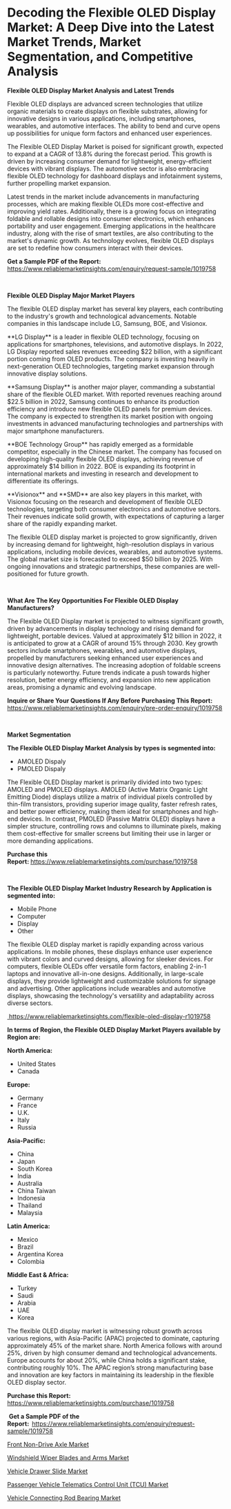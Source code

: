 <p><h1>Decoding the Flexible OLED Display Market: A Deep Dive into the Latest Market Trends, Market Segmentation, and Competitive Analysis</h1></p><p><strong>Flexible OLED Display Market Analysis and Latest Trends</strong></p>
<p><p>Flexible OLED displays are advanced screen technologies that utilize organic materials to create displays on flexible substrates, allowing for innovative designs in various applications, including smartphones, wearables, and automotive interfaces. The ability to bend and curve opens up possibilities for unique form factors and enhanced user experiences.</p><p>The Flexible OLED Display Market is poised for significant growth, expected to expand at a CAGR of 13.8% during the forecast period. This growth is driven by increasing consumer demand for lightweight, energy-efficient devices with vibrant displays. The automotive sector is also embracing flexible OLED technology for dashboard displays and infotainment systems, further propelling market expansion.</p><p>Latest trends in the market include advancements in manufacturing processes, which are making flexible OLEDs more cost-effective and improving yield rates. Additionally, there is a growing focus on integrating foldable and rollable designs into consumer electronics, which enhances portability and user engagement. Emerging applications in the healthcare industry, along with the rise of smart textiles, are also contributing to the market's dynamic growth. As technology evolves, flexible OLED displays are set to redefine how consumers interact with their devices.</p></p>
<p><strong>Get a Sample PDF of the Report:&nbsp;</strong> <a href="https://www.reliablemarketinsights.com/enquiry/request-sample/1019758?utm_campaign=2013&utm_medium=2&utm_source=Github&utm_content=ia&utm_term=05022025&utm_id=flexible-oled-display">https://www.reliablemarketinsights.com/enquiry/request-sample/1019758</a></p>
<p>&nbsp;</p>
<p><strong>Flexible OLED Display Major Market Players</strong></p>
<p><p>The flexible OLED display market has several key players, each contributing to the industry's growth and technological advancements. Notable companies in this landscape include LG, Samsung, BOE, and Visionox.</p><p>**LG Display** is a leader in flexible OLED technology, focusing on applications for smartphones, televisions, and automotive displays. In 2022, LG Display reported sales revenues exceeding $22 billion, with a significant portion coming from OLED products. The company is investing heavily in next-generation OLED technologies, targeting market expansion through innovative display solutions.</p><p>**Samsung Display** is another major player, commanding a substantial share of the flexible OLED market. With reported revenues reaching around $22.5 billion in 2022, Samsung continues to enhance its production efficiency and introduce new flexible OLED panels for premium devices. The company is expected to strengthen its market position with ongoing investments in advanced manufacturing technologies and partnerships with major smartphone manufacturers.</p><p>**BOE Technology Group** has rapidly emerged as a formidable competitor, especially in the Chinese market. The company has focused on developing high-quality flexible OLED displays, achieving revenue of approximately $14 billion in 2022. BOE is expanding its footprint in international markets and investing in research and development to differentiate its offerings.</p><p>**Visionox** and **SMD** are also key players in this market, with Visionox focusing on the research and development of flexible OLED technologies, targeting both consumer electronics and automotive sectors. Their revenues indicate solid growth, with expectations of capturing a larger share of the rapidly expanding market.</p><p>The flexible OLED display market is projected to grow significantly, driven by increasing demand for lightweight, high-resolution displays in various applications, including mobile devices, wearables, and automotive systems. The global market size is forecasted to exceed $50 billion by 2025. With ongoing innovations and strategic partnerships, these companies are well-positioned for future growth.</p></p>
<p>&nbsp;</p>
<p><strong>What Are The Key Opportunities For Flexible OLED Display Manufacturers?</strong></p>
<p><p>The Flexible OLED Display market is projected to witness significant growth, driven by advancements in display technology and rising demand for lightweight, portable devices. Valued at approximately $12 billion in 2022, it is anticipated to grow at a CAGR of around 15% through 2030. Key growth sectors include smartphones, wearables, and automotive displays, propelled by manufacturers seeking enhanced user experiences and innovative design alternatives. The increasing adoption of foldable screens is particularly noteworthy. Future trends indicate a push towards higher resolution, better energy efficiency, and expansion into new application areas, promising a dynamic and evolving landscape.</p></p>
<p><strong>Inquire or Share Your Questions If Any Before Purchasing This Report:</strong> <a href="https://www.reliablemarketinsights.com/enquiry/pre-order-enquiry/1019758?utm_campaign=2013&utm_medium=2&utm_source=Github&utm_content=ia&utm_term=05022025&utm_id=flexible-oled-display">https://www.reliablemarketinsights.com/enquiry/pre-order-enquiry/1019758</a></p>
<p>&nbsp;</p>
<p><strong>Market Segmentation</strong></p>
<p><strong>The Flexible OLED Display Market Analysis by types is segmented into:</strong></p>
<p><ul><li>AMOLED Dispaly</li><li>PMOLED Dispaly</li></ul></p>
<p><p>The Flexible OLED Display market is primarily divided into two types: AMOLED and PMOLED displays. AMOLED (Active Matrix Organic Light Emitting Diode) displays utilize a matrix of individual pixels controlled by thin-film transistors, providing superior image quality, faster refresh rates, and better power efficiency, making them ideal for smartphones and high-end devices. In contrast, PMOLED (Passive Matrix OLED) displays have a simpler structure, controlling rows and columns to illuminate pixels, making them cost-effective for smaller screens but limiting their use in larger or more demanding applications.</p></p>
<p><strong>Purchase this Report:&nbsp;</strong><a href="https://www.reliablemarketinsights.com/purchase/1019758?utm_campaign=2013&utm_medium=2&utm_source=Github&utm_content=ia&utm_term=05022025&utm_id=flexible-oled-display">https://www.reliablemarketinsights.com/purchase/1019758</a></p>
<p>&nbsp;</p>
<p><strong>The Flexible OLED Display Market Industry Research by Application is segmented into:</strong></p>
<p><ul><li>Mobile Phone</li><li>Computer</li><li>Display</li><li>Other</li></ul></p>
<p><p>The flexible OLED display market is rapidly expanding across various applications. In mobile phones, these displays enhance user experience with vibrant colors and curved designs, allowing for sleeker devices. For computers, flexible OLEDs offer versatile form factors, enabling 2-in-1 laptops and innovative all-in-one designs. Additionally, in large-scale displays, they provide lightweight and customizable solutions for signage and advertising. Other applications include wearables and automotive displays, showcasing the technology's versatility and adaptability across diverse sectors.</p></p>
<p><a href="https://www.reliablemarketinsights.com/flexible-oled-display-r1019758?utm_campaign=2013&utm_medium=2&utm_source=Github&utm_content=ia&utm_term=05022025&utm_id=flexible-oled-display">&nbsp;https://www.reliablemarketinsights.com/flexible-oled-display-r1019758</a></p>
<p><strong>In terms of Region, the Flexible OLED Display Market Players available by Region are:</strong></p>
<p>
    <p> <strong> North America: </strong>
        <ul>
            <li>United States</li>
            <li>Canada</li>
        </ul>
        </p> 
    <p> <strong> Europe: </strong>
        <ul>
            <li>Germany</li>
            <li>France</li>
            <li>U.K.</li>
            <li>Italy</li>
            <li>Russia</li>
        </ul>
        </p> 
    <p> <strong> Asia-Pacific: </strong>
        <ul>
            <li>China</li>
            <li>Japan</li>
            <li>South Korea</li>
            <li>India</li>
            <li>Australia</li>
            <li>China Taiwan</li>
            <li>Indonesia</li>
            <li>Thailand</li>
            <li>Malaysia</li>
        </ul>
        </p> 
    <p> <strong> Latin America: </strong>
        <ul>
            <li>Mexico</li>
            <li>Brazil</li>
            <li>Argentina Korea</li>
            <li>Colombia</li>
        </ul>
        </p> 
    <p> <strong> Middle East & Africa: </strong>
        <ul>
            <li>Turkey</li>
            <li>Saudi</li>
            <li>Arabia</li>
            <li>UAE</li>
            <li>Korea</li>
        </ul>
    </p>
    </p>
<p><p>The flexible OLED display market is witnessing robust growth across various regions, with Asia-Pacific (APAC) projected to dominate, capturing approximately 45% of the market share. North America follows with around 25%, driven by high consumer demand and technological advancements. Europe accounts for about 20%, while China holds a significant stake, contributing roughly 10%. The APAC region’s strong manufacturing base and innovation are key factors in maintaining its leadership in the flexible OLED display sector.</p></p>
<p><strong>Purchase this Report: </strong><a href="https://www.reliablemarketinsights.com/purchase/1019758?utm_campaign=2013&utm_medium=2&utm_source=Github&utm_content=ia&utm_term=05022025&utm_id=flexible-oled-display">https://www.reliablemarketinsights.com/purchase/1019758</a></p>
<p>&nbsp;<strong>Get a Sample PDF of the Report:&nbsp;&nbsp;</strong><a href="https://www.reliablemarketinsights.com/enquiry/request-sample/1019758?utm_campaign=2013&utm_medium=2&utm_source=Github&utm_content=ia&utm_term=05022025&utm_id=flexible-oled-display">https://www.reliablemarketinsights.com/enquiry/request-sample/1019758</a></p>
<p><strong></strong></p>
<p><p><a href="https://www.linkedin.com/pulse/detailed-market-study-global-front-non-drive-axle-industry-rw78f?utm_campaign=2013&utm_medium=2&utm_source=Github&utm_content=ia&utm_term=05022025&utm_id=flexible-oled-display">Front Non-Drive Axle Market</a></p><p><a href="https://www.linkedin.com/pulse/market-insights-windshield-wiper-blades-arms-124-cagr-from-qkcje?utm_campaign=2013&utm_medium=2&utm_source=Github&utm_content=ia&utm_term=05022025&utm_id=flexible-oled-display">Windshield Wiper Blades and Arms Market</a></p><p><a href="https://www.linkedin.com/pulse/projected-growth-revenue-vehicle-drawer-slide-market-owfac?utm_campaign=2013&utm_medium=2&utm_source=Github&utm_content=ia&utm_term=05022025&utm_id=flexible-oled-display">Vehicle Drawer Slide Market</a></p><p><a href="https://www.linkedin.com/pulse/navigating-passenger-vehicle-telematics-control-unit-tcu-okxne?utm_campaign=2013&utm_medium=2&utm_source=Github&utm_content=ia&utm_term=05022025&utm_id=flexible-oled-display">Passenger Vehicle Telematics Control Unit (TCU) Market</a></p><p><a href="https://www.linkedin.com/pulse/global-vehicle-connecting-rod-bearing-market-analysis-arprc?utm_campaign=2013&utm_medium=2&utm_source=Github&utm_content=ia&utm_term=05022025&utm_id=flexible-oled-display">Vehicle Connecting Rod Bearing Market</a></p></p>